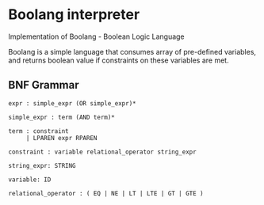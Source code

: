 # Boolang interpreter

Implementation of Boolang - Boolean Logic Language

Boolang is a simple language that consumes array of pre-defined variables, and returns boolean value if constraints on these variables are met.

## BNF Grammar

```
expr : simple_expr (OR simple_expr)*

simple_expr : term (AND term)*

term : constraint
     | LPAREN expr RPAREN

constraint : variable relational_operator string_expr

string_expr: STRING

variable: ID

relational_operator : ( EQ | NE | LT | LTE | GT | GTE )
```
